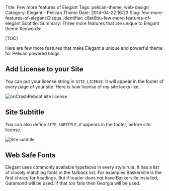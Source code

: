 Title: Few more features of Elegant
Tags: pelican-theme, web-design
Category: Elegant - Pelican Theme
Date: 2014-04-22 16:23
Slug: few-more-features-of-elegant
Disqus_identifier: c8et6bu-few-more-features-of-elegant
Subtitle:
Summary: Three more features that are unique to Elegant theme
Keywords:

[TOC]

Here are few more features that make Elegant a unique and powerful theme for
Pelican powered blogs.

## Add License to your Site

You can put your license string in `SITE_LICENSE`. It will appear in the footer
of every page of your site. Here is how license of my site looks like,

![onCrashReboot site license]({static}/images/elegant-theme_license.png)

## Site Subtitle

You can also define `SITE_SUBTITLE`, it appears in the footer, before site
license.

![Site subtitle]({static}/images/elegant-theme_site-subtitle.png)

## Web Safe Fonts

Elegant uses commonly available typefaces in every style rule. It has a list of
closely matching fonts in the fallback list. For examples Baskerville is the
first choice for headings. But if reader does not have Baskerville installed,
Garamond will be used. If that too fails then Georgia will be used.
